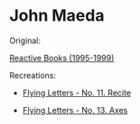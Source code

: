# John Maeda

Original:

[Reactive Books (1995-1999)](https://vimeo.com/124707805)

Recreations:

- [Flying Letters - No. 11. Recite](flying_letters_11.mp4)

- [Flying Letters - No. 13. Axes](flying_letters_13.mp4)
